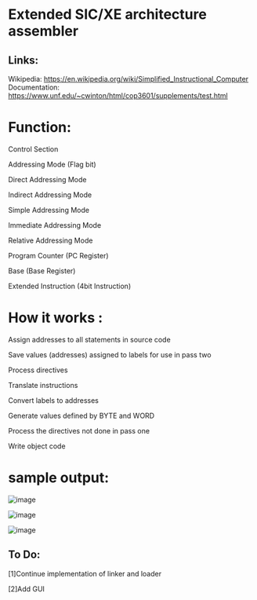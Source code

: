 Extended SIC/XE architecture assembler
============================================
Links:
-----------------------------------
Wikipedia: https://en.wikipedia.org/wiki/Simplified_Instructional_Computer
Documentation: https://www.unf.edu/~cwinton/html/cop3601/supplements/test.html


Function:
===========================================================
Control Section

Addressing Mode (Flag bit)

Direct Addressing Mode

Indirect Addressing Mode

Simple Addressing Mode

Immediate Addressing Mode

Relative Addressing Mode

Program Counter (PC Register)

Base (Base Register)

Extended Instruction (4bit Instruction)

How it works :
=======================================================
Assign addresses to all statements in source code

Save values (addresses) assigned to labels for use in pass two

Process directives

Translate instructions

Convert labels to addresses

Generate values defined by BYTE and WORD

Process the directives not done in pass one

Write object code



sample output:
=================================
![image](https://user-images.githubusercontent.com/29634012/218253835-1f718d6e-bae7-4f6d-860c-612952be0937.png)

![image](https://user-images.githubusercontent.com/29634012/218253845-7b54927c-1834-4eac-869a-5970948b61bc.png)

![image](https://user-images.githubusercontent.com/29634012/218253868-60b5261e-4dc9-471b-b63c-c4bb118364b1.png)

To Do:
---------------------
[1]Continue implementation of linker and loader

[2]Add GUI
